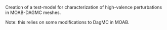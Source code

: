 Creation of a test-model for characterization of high-valence perturbations in MOAB-DAGMC meshes.


Note: this relies on some modifications to DagMC in MOAB.
